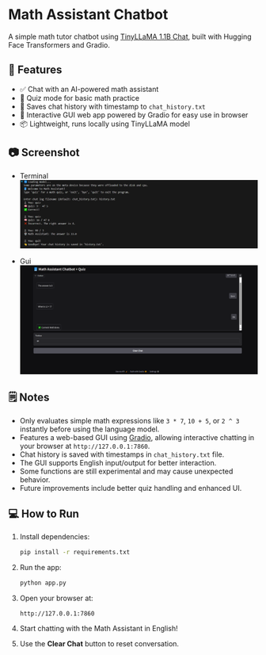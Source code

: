 # Math Assistant Chatbot

A simple math tutor chatbot using [TinyLLaMA 1.1B Chat](https://huggingface.co/TinyLLaMA/TinyLLaMA-1.1B-Chat-v1.0), built with Hugging Face Transformers and Gradio.

## 🚀 Features
- ✅ Chat with an AI-powered math assistant
- 🧠 Quiz mode for basic math practice
- 📝 Saves chat history with timestamp to `chat_history.txt`
- 🎨 Interactive GUI web app powered by Gradio for easy use in browser
- 📦 Lightweight, runs locally using TinyLLaMA model

## 📷 Screenshot
- Terminal
![Chat Screenshot](assets/Chat.png)

 - Gui
![GUI Screenshot](assets/Gui.png)

## 🗒️ Notes
- Only evaluates simple math expressions like `3 * 7`, `10 + 5`, or `2 ^ 3` instantly before using the language model.
- Features a web-based GUI using [Gradio](https://gradio.app/), allowing interactive chatting in your browser at `http://127.0.0.1:7860`.
- Chat history is saved with timestamps in `chat_history.txt` file.
- The GUI supports English input/output for better interaction.
- Some functions are still experimental and may cause unexpected behavior.
- Future improvements include better quiz handling and enhanced UI.

## 💻 How to Run
1. Install dependencies:
    ```bash
    pip install -r requirements.txt
    ```

2. Run the app:
    ```bash
    python app.py
    ```

3. Open your browser at:
    ```
    http://127.0.0.1:7860
    ```

4. Start chatting with the Math Assistant in English!

5. Use the **Clear Chat** button to reset conversation.
